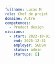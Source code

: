 ```yaml
---
fullname: Lucas M
role: Chef de projet
domaine: Autre
competences:
  - Product design
missions:
  - start: 2022-10-01
    end: 2025-12-31
    employer: SGDSN
    status: admin
    startups: []
---
```

